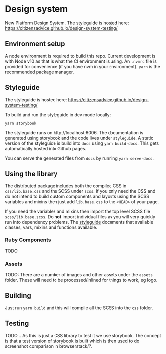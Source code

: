 # Design system

New Platform Design System. The styleguide is hosted here: https://citizensadvice.github.io/design-system-testing/

## Environment setup

A node environment is required to build this repo. Current development is with Node v10 as that is what the CI environment is using. An `.nvmrc` file is provided for convenience (if you have nvm in your environment). `yarn` is the recommended package manager.

## Styleguide 

The styleguide is hosted here: https://citizensadvice.github.io/design-system-testing/

To build and run the styleguide in dev mode locally:

```
yarn storybook
```

The styleguide runs on http://localhost:6006. The documentation is generated using storybook and the code lives under `styleguide`. A static version of the styleguide is build into `docs` using `yarn build-docs`. This gets automatically hosted into Github pages. 

You can serve the generated files from `docs` by running `yarn serve-docs`.

## Using the library

The distributed package includes both the compiled CSS in `css/lib.base.css` and the SCSS under `scss`. If you only need the CSS and do not intend to build custom components and layouts using the SCSS variables and mixins then just add `lib.base.css` to the `<HEAD>` of your page.

If you need the variables and mixins then import the top level SCSS file `scss/lib.base.scss`. Do **not** import individual files as you will very quickly run into dependency problems. The [styleguide](https://citizensadvice.github.io/design-system-testing/) documents that available classes, vars, mixins and functions available.

### Ruby Components

TODO

### Assets

TODO: There are a number of images and other assets under the `assets` folder. These will need to be processed/inlined for things to work, eg logo.

## Building

Just run `yarn build` and this will compile all the SCSS into the `css` folder.

## Testing

TODO... As this is just a CSS library to test it we use storybook. The concept is that a test version of storybook is built which is then used to do screenshot comparison in browserstack/?.
